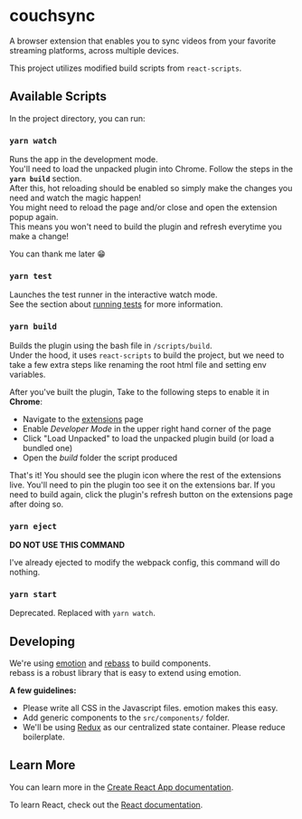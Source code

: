 # couchsync

A browser extension that enables you to sync videos from your favorite streaming platforms, across multiple devices.

This project utilizes modified build scripts from `react-scripts`.

## Available Scripts

In the project directory, you can run:

### `yarn watch`

Runs the app in the development mode.<br />
You'll need to load the unpacked plugin into Chrome. Follow the steps in the **`yarn build`** section.<br />
After this, hot reloading should be enabled so simply make the changes you need and watch the magic happen!<br />
You might need to reload the page and/or close and open the extension popup again.<br />
This means you won't need to build the plugin and refresh everytime you make a change!<br />

You can thank me later 😁

### `yarn test`

Launches the test runner in the interactive watch mode.<br />
See the section about [running tests](https://facebook.github.io/create-react-app/docs/running-tests) for more information.

### `yarn build`

Builds the plugin using the bash file in `/scripts/build`.<br />
Under the hood, it uses `react-scripts` to build the project, but we need to take a few extra steps like renaming the root html file and setting env variables. <br />

After you've built the plugin, Take to the following steps to enable it in **Chrome**:

- Navigate to the [extensions](chrome://extensions) page
- Enable *Developer Mode* in the upper right hand corner of the page
- Click "Load Unpacked" to load the unpacked plugin build (or load a bundled one)
- Open the *build* folder the script produced

That's it! You should see the plugin icon where the rest of the extensions live. You'll need to pin the plugin too see it on the extensions bar. If you need to build again, click the plugin's refresh button on the extensions page after doing so.

### `yarn eject`

**DO NOT USE THIS COMMAND**

I've already ejected to modify the webpack config, this command will do nothing.

### `yarn start`

Deprecated. Replaced with `yarn watch`.

## Developing

We're using [emotion](https://emotion.sh/docs/introduction) and [rebass](https://rebassjs.org/getting-started) to build components.<br />
rebass is a robust library that is easy to extend using emotion.<br />

**A few guidelines:**

- Please write all CSS in the Javascript files. emotion makes this easy.
- Add generic components to the `src/components/` folder.
- We'll be using [Redux](https://redux.js.org/) as our centralized state container. Please reduce boilerplate.

## Learn More

You can learn more in the [Create React App documentation](https://facebook.github.io/create-react-app/docs/getting-started).

To learn React, check out the [React documentation](https://reactjs.org/).

